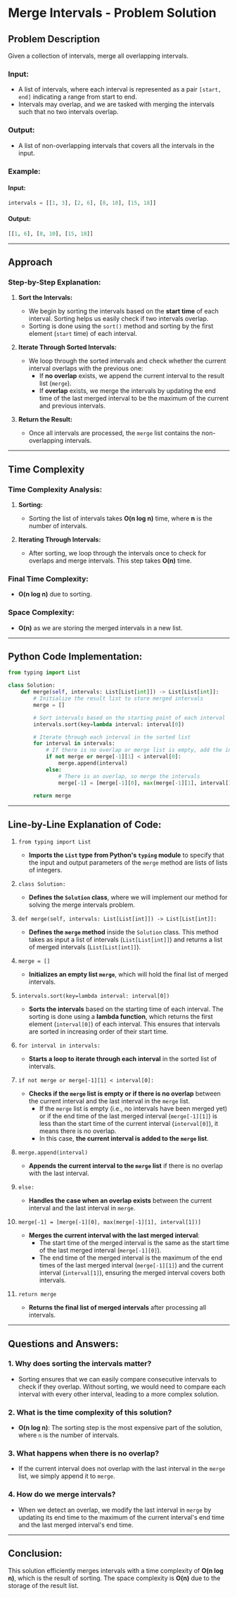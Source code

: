 
# Merge Intervals - Problem Solution

## Problem Description
Given a collection of intervals, merge all overlapping intervals.

### Input:
- A list of intervals, where each interval is represented as a pair `[start, end]` indicating a range from start to end.
- Intervals may overlap, and we are tasked with merging the intervals such that no two intervals overlap.

### Output:
- A list of non-overlapping intervals that covers all the intervals in the input.

### Example:

#### Input:
```python
intervals = [[1, 3], [2, 6], [8, 10], [15, 18]]
```

#### Output:
```python
[[1, 6], [8, 10], [15, 18]]
```

---

## Approach

### Step-by-Step Explanation:

1. **Sort the Intervals:**
   - We begin by sorting the intervals based on the **start time** of each interval. Sorting helps us easily check if two intervals overlap.
   - Sorting is done using the `sort()` method and sorting by the first element (`start` time) of each interval.

2. **Iterate Through Sorted Intervals:**
   - We loop through the sorted intervals and check whether the current interval overlaps with the previous one:
     - If **no overlap** exists, we append the current interval to the result list (`merge`).
     - If **overlap** exists, we merge the intervals by updating the end time of the last merged interval to be the maximum of the current and previous intervals.

3. **Return the Result:**
   - Once all intervals are processed, the `merge` list contains the non-overlapping intervals.

---

## Time Complexity

### Time Complexity Analysis:

1. **Sorting:**
   - Sorting the list of intervals takes **O(n log n)** time, where **n** is the number of intervals.

2. **Iterating Through Intervals:**
   - After sorting, we loop through the intervals once to check for overlaps and merge intervals. This step takes **O(n)** time.

### Final Time Complexity:
- **O(n log n)** due to sorting.

### Space Complexity:
- **O(n)** as we are storing the merged intervals in a new list.

---

## Python Code Implementation:

```python
from typing import List

class Solution:
    def merge(self, intervals: List[List[int]]) -> List[List[int]]:
        # Initialize the result list to store merged intervals
        merge = []

        # Sort intervals based on the starting point of each interval
        intervals.sort(key=lambda interval: interval[0])

        # Iterate through each interval in the sorted list
        for interval in intervals:
            # If there is no overlap or merge list is empty, add the interval
            if not merge or merge[-1][1] < interval[0]:
                merge.append(interval)
            else:
                # There is an overlap, so merge the intervals
                merge[-1] = [merge[-1][0], max(merge[-1][1], interval[1])]
        
        return merge
```

---

## Line-by-Line Explanation of Code:

1. `from typing import List`
   - **Imports the `List` type from Python's `typing` module** to specify that the input and output parameters of the `merge` method are lists of lists of integers.

2. `class Solution:`
   - **Defines the `Solution` class**, where we will implement our method for solving the merge intervals problem.

3. `def merge(self, intervals: List[List[int]]) -> List[List[int]]:`
   - **Defines the `merge` method** inside the `Solution` class. This method takes as input a list of intervals (`List[List[int]]`) and returns a list of merged intervals (`List[List[int]]`).

4. `merge = []`
   - **Initializes an empty list `merge`**, which will hold the final list of merged intervals.

5. `intervals.sort(key=lambda interval: interval[0])`
   - **Sorts the intervals** based on the starting time of each interval. The sorting is done using a **lambda function**, which returns the first element (`interval[0]`) of each interval. This ensures that intervals are sorted in increasing order of their start time.

6. `for interval in intervals:`
   - **Starts a loop to iterate through each interval** in the sorted list of intervals.

7. `if not merge or merge[-1][1] < interval[0]:`
   - **Checks if the `merge` list is empty or if there is no overlap** between the current interval and the last interval in the `merge` list.
     - If the `merge` list is empty (i.e., no intervals have been merged yet) or if the end time of the last merged interval (`merge[-1][1]`) is less than the start time of the current interval (`interval[0]`), it means there is no overlap.
     - In this case, **the current interval is added to the `merge` list**.

8. `merge.append(interval)`
   - **Appends the current interval to the `merge` list** if there is no overlap with the last interval.

9. `else:`
   - **Handles the case when an overlap exists** between the current interval and the last interval in `merge`.

10. `merge[-1] = [merge[-1][0], max(merge[-1][1], interval[1])]`
    - **Merges the current interval with the last merged interval**:
      - The start time of the merged interval is the same as the start time of the last merged interval (`merge[-1][0]`).
      - The end time of the merged interval is the maximum of the end times of the last merged interval (`merge[-1][1]`) and the current interval (`interval[1]`), ensuring the merged interval covers both intervals.

11. `return merge`
    - **Returns the final list of merged intervals** after processing all intervals.

---

## Questions and Answers:

### 1. **Why does sorting the intervals matter?**
   - Sorting ensures that we can easily compare consecutive intervals to check if they overlap. Without sorting, we would need to compare each interval with every other interval, leading to a more complex solution.

### 2. **What is the time complexity of this solution?**
   - **O(n log n)**: The sorting step is the most expensive part of the solution, where `n` is the number of intervals.

### 3. **What happens when there is no overlap?**
   - If the current interval does not overlap with the last interval in the `merge` list, we simply append it to `merge`.

### 4. **How do we merge intervals?**
   - When we detect an overlap, we modify the last interval in `merge` by updating its end time to the maximum of the current interval's end time and the last merged interval's end time.

---

## Conclusion:

This solution efficiently merges intervals with a time complexity of **O(n log n)**, which is the result of sorting. The space complexity is **O(n)** due to the storage of the result list.
